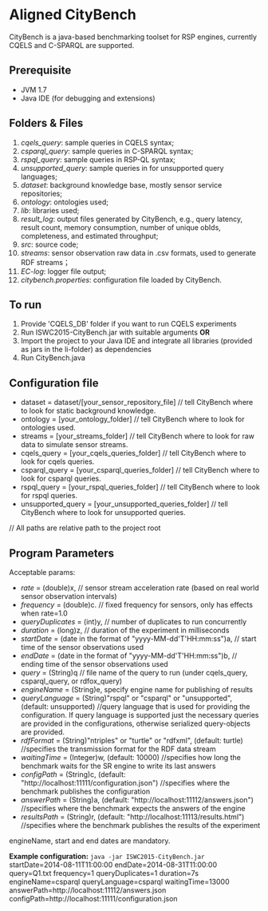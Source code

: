 # Aligned CityBench
CityBench is a java-based benchmarking toolset for RSP engines, currently CQELS and C-SPARQL are supported.

## Prerequisite
* JVM 1.7
* Java IDE (for debugging and extensions)

## Folders & Files
1. *cqels_query*: sample queries in CQELS syntax;
2. *csparql_query*: sample queries in C-SPARQL syntax;
3. *rspql_query*: sample queries in RSP-QL syntax;
4. *unsupported_query*: sample queries in for unsupported query languages;
5. *dataset*: background knowledge base, mostly sensor service repositories;
6. *ontology*: ontologies used;
7. *lib*: libraries used;
8. *result_log*: output files generated by CityBench, e.g., query latency, result count, memory consumption, number of unique obIds, completeness, and estimated throughput;
9. *src*: source code;
10. *streams*: sensor observation raw data in .csv formats, used to generate RDF streams；
11. *EC-log*: logger file output;
12. *citybench.properties*: configuration file loaded by CityBench.

## To run
1. Provide 'CQELS_DB' folder if you want to run CQELS experiments
2. Run ISWC2015-CityBench.jar with suitable arguments **OR**
3. Import the project to your Java IDE and integrate all libraries (provided as jars in the li-folder) as dependencies
4. Run CityBench.java

## Configuration file
* dataset = dataset/[your_sensor_repository_file]  // tell CityBench where to look for static background knowledge.
* ontology = [your_ontology_folder] // tell CityBench where to look for ontologies used.
* streams = [your_streams_folder] // tell CityBench where to look for raw data to simulate sensor streams.
* cqels_query = [your_cqels_queries_folder] // tell CityBench where to look for cqels queries.
* csparql_query = [your_csparql_queries_folder] // tell CityBench where to look for csparql queries.
* rspql_query = [your_rspql_queries_folder] // tell CityBench where to look for rspql queries.
* unsupported_query = [your_unsupported_queries_folder] // tell CityBench where to look for unsupported queries.

// All paths are relative path to the project root

## Program Parameters
Acceptable params: 
* _rate_ = (double)x, // sensor stream acceleration rate (based on real world sensor observation intervals)
* _frequency_ = (double)c.  // fixed frequency for sensors, only has effects when rate=1.0
* _queryDuplicates_ = (int)y, // number of duplicates to run concurrently
* _duration_ = (long)z,  // duration of the experiment in milliseconds
* _startDate_ = (date in the format of "yyyy-MM-dd'T'HH:mm:ss")a, // start time of the sensor observations used
* _endDate_ = (date in the format of "yyyy-MM-dd'T'HH:mm:ss")b,  // ending time of the sensor observations used
* _query_ = (String)q // file name of the query to run (under cqels_query, csparql_query, or rdfox_query)
* _engineName_ = (String)e, specify engine name for publishing of results
* _queryLanguage_ = (String)"rspql" or "csparql" or "unsupported", (default: unsupported) //query language that is used for providing the configuration. If query language is supported just the necessary queries are provided in the configurations, otherwise serialized query-objects are provided.
* _rdfFormat_ = (String)"ntriples" or "turtle" or "rdfxml", (default: turtle) //specifies the transmission format for the RDF data stream
* _waitingTime_ = (Integer)w, (default: 10000) //specifies how long the benchmark waits for the SR engine to write its last answers
* _configPath_ = (String)c, (default: "http://localhost:11111/configuration.json") //specifies where the benchmark publishes the configuration
* _answerPath_ = (String)a, (default: "http://localhost:11112/answers.json") //specifies where the benchmark expects the answers of the engine
* _resultsPath_ = (String)r, (default: "http://localhost:11113/results.html") //specifies where the benchmark publishes the results of the experiment

engineName, start and end dates are mandatory.

**Example configuration:**
`java -jar ISWC2015-CityBench.jar` startDate=2014-08-11T11:00:00 endDate=2014-08-31T11:00:00 query=Q1.txt frequency=1 queryDuplicates=1 duration=7s engineName=csparql queryLanguage=csparql waitingTime=13000 answerPath=http://localhost:11112/answers.json configPath=http://localhost:11111/configuration.json
